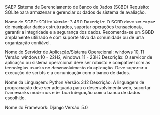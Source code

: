SAEP Sistema de Gerenciamento de Banco de Dados (SGBD) Requisito: SQLite para armazenar e gerenciar os dados do sistema de avaliação.

Nome do SGBD: SQLite Versão: 3.46.0 Descrição: O SGBD deve ser capaz de manipular dados estruturados, suportar operações transacionais, garantir a integridade e a segurança dos dados. Recomenda-se um SGBD amplamente utilizado e com suporte ativo da comunidade ou de uma organização confiável.

Nome do Servidor de Aplicação/Sistema Operacional: windows 10, 11 Versão: windows 10 - 22H2, windows 11 - 23H2 Descrição: O servidor de aplicação ou sistema operacional deve ser robusto e compatível com as tecnologias usadas no desenvolvimento da aplicação. Deve suportar a execução de scripts e a comunicação com o banco de dados.

Nome da Linguagem: Python Versão: 3.12 Descrição: A linguagem de programação deve ser adequada para o desenvolvimento web, suportar frameworks modernos e ter boa integração com o banco de dados escolhido.

Nome do Framework: Django Versão: 5.0